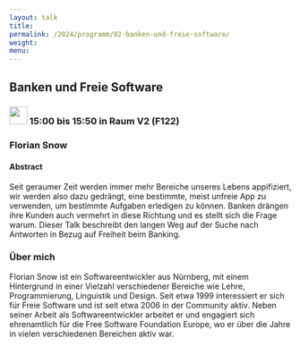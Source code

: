 ```yaml
---
layout: talk
title:
permalink: /2024/programm/82-banken-und-freie-software/
weight:
menu:
---
```

## Banken und Freie Software

### <img height = "32" src="../../../images/talk.svg"> 15:00 bis 15:50 in Raum V2 (F122)

### Florian Snow

#### Abstract

Seit geraumer Zeit werden immer mehr Bereiche unseres Lebens appifiziert, wir werden also dazu gedrängt, eine bestimmte, meist unfreie App zu verwenden, um bestimmte Aufgaben erledigen zu können. Banken drängen ihre Kunden auch vermehrt in diese Richtung und es stellt sich die Frage warum. Dieser Talk beschreibt den langen Weg auf der Suche nach Antworten in Bezug auf Freiheit beim Banking.

### Über mich

Florian Snow ist ein Softwareentwickler aus Nürnberg, mit einem Hintergrund in einer Vielzahl verschiedener Bereiche wie Lehre, Programmierung, Linguistik und Design. Seit etwa 1999 interessiert er sich für Freie Software und ist seit etwa 2006 in der Community aktiv. Neben seiner Arbeit als Softwareentwickler arbeitet er und engagiert sich ehrenamtlich für die Free Software Foundation Europe, wo er über die Jahre in vielen verschiedenen Bereichen aktiv war.

